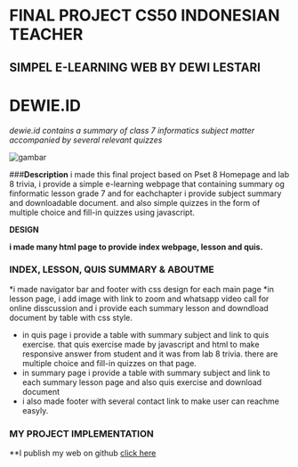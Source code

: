 # FINAL PROJECT CS50 INDONESIAN TEACHER
## SIMPEL E-LEARNING WEB BY DEWI LESTARI

# **DEWIE.ID**

*dewie.id contains a summary of class 7 informatics subject matter accompanied by several relevant quizzes*

![gambar](https://drive.google.com/file/d/1QJ5jBcpwXyM6A0T3_cnhRINL_5d6ZG2w/view?usp=sharing)

###**Description**
i made this final project based on Pset 8 Homepage and lab 8 trivia, i provide a simple e-learning webpage that
containing summary og finformatic lesson grade 7 and for eachchapter i provide subject summary and downloadable document. and also simple quizzes in the form of multiple choice and fill-in quizzes using javascript.

**DESIGN**

**i made many html page to provide index webpage, lesson and quis.**
### INDEX, LESSON, QUIS SUMMARY & ABOUTME
*i made navigator bar and footer with css design for each main page
*in lesson page, i add image with link to zoom and whatsapp video call for online disscussion
and i provide each summary lesson and downdload document by table with css style.
* in quis page i provide a table with summary subject and link to quis exercise. that quis exercise made by javascript and html to make responsive answer from student and it was from lab 8 trivia. there are multiple choice and fill-in quizzes on that page.
* in summary page i provide a table with summary subject and link to each summary lesson page and also quis exercise and download document
* i also made footer with several contact link to make user can reachme easyly.


### MY PROJECT IMPLEMENTATION
**I publish my web on github
[click here](https://dewi-dee.github.io/finalprojectcs50/)


